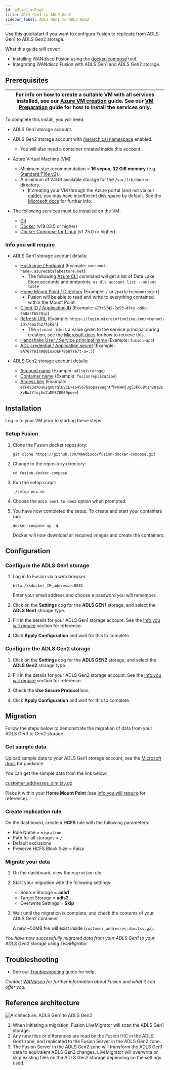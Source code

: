 ```yaml
---
id: adlsg1-adlsg2
title: ADLS Gen1 to ADLS Gen2
sidebar_label: ADLS Gen1 to ADLS Gen2
---
```


Use this quickstart if you want to configure Fusion to replicate from ADLS Gen1 to ADLS Gen2 storage.

What this guide will cover:

- Installing WANdisco Fusion using the [docker-compose](https://docs.docker.com/compose/) tool.
- Integrating WANdisco Fusion with ADLS Gen1 and ADLS Gen2 storage.

## Prerequisites

|For info on how to create a suitable VM with all services installed, see our [Azure VM creation](../preparation/azure_vm_creation.md) guide. See our [VM Preparation](../preparation/vm_prep.md) guide for how to install the services only.|
|---|

To complete this install, you will need:

* ADLS Gen1 storage account.
* ADLS Gen2 storage account with [hierarchical namespace](https://docs.microsoft.com/en-us/azure/storage/blobs/data-lake-storage-namespace) enabled.
  * You will also need a container created inside this account.
* Azure Virtual Machine (VM).
  * Minimum size recommendation = **16 vcpus, 32 GiB memory** (e.g. [Standard F16s v2](https://docs.microsoft.com/en-us/azure/virtual-machines/fsv2-series?toc=/azure/virtual-machines/linux/toc.json&bc=/azure/virtual-machines/linux/breadcrumb/toc.json)).
  * A minimum of 24GB available storage for the `/var/lib/docker` directory.
    * If creating your VM through the Azure portal (and not via our [guide](../preparation/azure_vm_creation.md)), you may have insufficient disk space by default. See the [Microsoft docs](https://docs.microsoft.com/en-us/azure/virtual-machines/windows/expand-os-disk) for further info.

* The following services must be installed on the VM:
  * [Git](https://git-scm.com/book/en/v2/Getting-Started-Installing-Git)
  * [Docker](https://docs.docker.com/install/) (v19.03.5 or higher)
  * [Docker Compose for Linux](https://docs.docker.com/compose/install/#install-compose) (v1.25.0 or higher)

### Info you will require

* ADLS Gen1 storage account details:
  * [Hostname / Endpoint](https://docs.microsoft.com/en-us/azure/data-lake-store/data-lake-store-get-started-portal#create-a-data-lake-storage-gen1-account) (Example: `<account-name>.azuredatalakestore.net`)
    * The following [Azure CLI](https://docs.microsoft.com/en-us/cli/azure/dls/account?view=azure-cli-latest#az-dls-account-list) command will get a list of Data Lake Store accounts and endpoints:
    `az dls account list --output table`
  * [Home Mount Point / Directory](https://docs.microsoft.com/en-us/azure/data-lake-store/data-lake-store-get-started-portal#createfolder) (Example: `/` or `/path/to/mountpoint`)
    * Fusion will be able to read and write to everything contained within the Mount Point.
  * [Client ID / Application ID](https://docs.microsoft.com/en-us/azure/active-directory/develop/howto-create-service-principal-portal#get-values-for-signing-in) (Example: `a73t6742-2e93-45ty-bd6d-4a8art6578ip`)
  * [Refresh URL](https://docs.microsoft.com/en-us/azure/active-directory/azuread-dev/v1-oauth2-on-behalf-of-flow#service-to-service-access-token-request) (Example: `https://login.microsoftonline.com/<tenant-id>/oauth2/token`)
    * The `<tenant-id>` is a value given to the service principal during creation, see the [Microsoft docs](https://docs.microsoft.com/en-us/azure/active-directory/develop/howto-create-service-principal-portal#get-values-for-signing-in) for how to retrieve this.
  * [Handshake User / Service principal name](https://docs.microsoft.com/en-us/azure/active-directory/develop/howto-create-service-principal-portal#create-an-azure-active-directory-application) (Example: `fusion-app`)
  * [ADL credential / Application secret](https://docs.microsoft.com/en-us/azure/active-directory/develop/howto-create-service-principal-portal#create-a-new-application-secret) (Example: `8A767YUIa900IuaDEF786DTY67t-u=:]`)

* ADLS Gen2 storage account details:
  * [Account name](https://docs.microsoft.com/en-us/azure/storage/common/storage-account-create?tabs=azure-portal#create-a-storage-account) (Example: `adlsg2storage`)
  * [Container name](https://docs.microsoft.com/en-us/azure/storage/blobs/storage-quickstart-blobs-portal#create-a-container) (Example: `fusionreplication`)
  * [Access key](https://docs.microsoft.com/en-us/azure/storage/common/storage-account-keys-manage#view-access-keys-and-connection-string) (Example: `eTFdESnXOuG2qoUrqlDyCL+e6456789opasweghtfFMKAHjJg5JkCG8t1h2U1BzXvBwtYfoj5nZaDF87UK09po==`)

## Installation

Log in to your VM prior to starting these steps.

### Setup Fusion

1. Clone the Fusion docker repository:

   `git clone https://github.com/WANdisco/fusion-docker-compose.git`

1. Change to the repository directory:

   `cd fusion-docker-compose`

1. Run the setup script:

   `./setup-env.sh`

1. Choose the `ADLS Gen1 to Gen2` option when prompted.

1. You have now completed the setup. To create and start your containers run:

   `docker-compose up -d`

   Docker will now download all required images and create the containers.

## Configuration

### Configure the ADLS Gen1 storage

1. Log in to Fusion via a web browser.

   `http://<docker_IP_address>:8081`

   Enter your email address and choose a password you will remember.

1. Click on the **Settings** cog for the **ADLS GEN1** storage, and select the **ADLS Gen1** storage type.

1. Fill in the details for your ADLS Gen1 storage account. See the [Info you will require](#info-you-will-require) section for reference.

1. Click **Apply Configuration** and wait for this to complete.

### Configure the ADLS Gen2 storage

1. Click on the **Settings** cog for the **ADLS GEN2** storage, and select the **ADLS Gen2** storage type.

1. Fill in the details for your ADLS Gen2 storage account. See the [Info you will require](#info-you-will-require) section for reference.

1. Check the **Use Secure Protocol** box.

1. Click **Apply Configuration** and wait for this to complete.

## Migration

Follow the steps below to demonstrate the migration of data from your ADLS Gen1 to Gen2 storage.

### Get sample data

Upload sample data to your ADLS Gen1 storage account, see the [Microsoft docs](https://docs.microsoft.com/en-us/azure/data-lake-store/data-lake-store-get-started-portal#uploaddata) for guidance.

You can get the sample data from the link below:

[customer_addresses_dim.tsv.gz](https://github.com/pivotalsoftware/pivotal-samples/raw/master/sample-data/customer_addresses_dim.tsv.gz)

Place it within your **Home Mount Point** (see [info you will require](#info-you-will-require) for reference).

### Create replication rule

On the dashboard, create a **HCFS** rule with the following parameters:

* Rule Name = `migration`
* Path for all storages = `/`
* Default exclusions
* Preserve HCFS Block Size = *False*

### Migrate your data

1. On the dashboard, view the `migration` rule.

1. Start your migration with the following settings:

   * Source Storage = **adls1**
   * Target Storage = **adls2**
   * Overwrite Settings = **Skip**

1. Wait until the migration is complete, and check the contents of your ADLS Gen2 container.

   A new ~50MB file will exist inside (`customer_addresses_dim.tsv.gz`).

_You have now successfully migrated data from your ADLS Gen1 to your ADLS Gen2 storage using LiveMigrator._

## Troubleshooting

* See our [Troubleshooting](../troubleshooting/general_troubleshooting.md) guide for help.

_Contact [WANdisco](https://wandisco.com/contact) for further information about Fusion and what it can offer you._

## Reference architecture

![Architecture: ADLS Gen1 to ADLS Gen2](/wandisco-documentation/img/arch_adlsg1_adlsg2.jpg)

1. When initiating a migration, Fusion LiveMigrator will scan the ADLS Gen1 storage.
1. Any new files or differences are read by the Fusion IHC in the ADLS Gen1 zone, and replicated to the Fusion Server in the ADLS Gen2 zone.
1. The Fusion Server in the ADLS Gen2 zone will transform the ADLS Gen1 data to equivalent ADLS Gen2 changes. LiveMigrator will overwrite or skip existing files on the ADLS Gen2 storage depending on the settings used.
